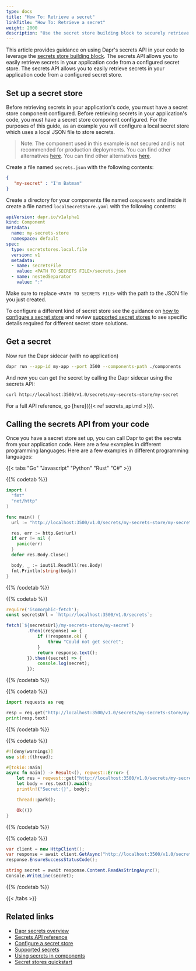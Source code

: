 ```yaml
---
type: docs
title: "How To: Retrieve a secret"
linkTitle: "How To: Retrieve a secret"
weight: 2000
description: "Use the secret store building block to securely retrieve a secret"
---
```


This article provides guidance on using Dapr's secrets API in your code to leverage the [secrets store building block]({{X29X}}). The secrets API allows you to easily retrieve secrets in your application code from a configured secret store. The secrets API allows you to easily retrieve secrets in your application code from a configured secret store.

## Set up a secret store

Before retrieving secrets in your application's code, you must have a secret store component configured. Before retrieving secrets in your application's code, you must have a secret store component configured. For the purposes of this guide, as an example you will configure a local secret store which uses a local JSON file to store secrets.
> Note: The component used in this example is not secured and is not recommended for production deployments. You can find other alternatives [here]({{X26X}}). You can find other alternatives [here]({{X26X}}).

Create a file named `secrets.json` with the following contents:

```json
{
   "my-secret" : "I'm Batman"
}
```

Create a directory for your components file named `components` and inside it create a file named `localSecretStore.yaml` with the following contents:

```yaml
apiVersion: dapr.io/v1alpha1
kind: Component
metadata:
  name: my-secrets-store
  namespace: default
spec:
  type: secretstores.local.file
  version: v1
  metadata:
  - name: secretsFile
    value: <PATH TO SECRETS FILE>/secrets.json
  - name: nestedSeparator
    value: ":"
```

Make sure to replace `<PATH TO SECRETS FILE>` with the path to the JSON file you just created.

To configure a different kind of secret store see the guidance on [how to configure a secret store]({{X39X}}) and review [supported secret stores]({{X40X}}) to see specific details required for different secret store solutions.
## Get a secret

Now run the Dapr sidecar (with no application)

```bash
dapr run --app-id my-app --port 3500 --components-path ./components
```

And now you can get the secret by calling the Dapr sidecar using the secrets API:

```bash
curl http://localhost:3500/v1.0/secrets/my-secrets-store/my-secret
```

For a full API reference, go [here]({{< ref secrets_api.md >}}).

## Calling the secrets API from your code

Once you have a secret store set up, you can call Dapr to get the secrets from your application code. Here are a few examples in different programming languages: Here are a few examples in different programming languages:

{{< tabs "Go" "Javascript" "Python" "Rust" "C#" >}}

{{% codetab %}}
```Go
import (
  "fmt"
  "net/http"
)

func main() {
  url := "http://localhost:3500/v1.0/secrets/my-secrets-store/my-secret"

  res, err := http.Get(url)
  if err != nil {
    panic(err)  
  }
  defer res.Body.Close()

  body, _ := ioutil.ReadAll(res.Body)
  fmt.Println(string(body))
}
```

{{% /codetab %}}

{{% codetab %}}

```javascript
require('isomorphic-fetch');
const secretsUrl = `http://localhost:3500/v1.0/secrets`;

fetch(`${secretsUrl}/my-secrets-store/my-secret`)
        .then((response) => {
            if (!response.ok) {
                throw "Could not get secret";
            }
            return response.text();
        }).then((secret) => {
            console.log(secret);
        });
```

{{% /codetab %}}

{{% codetab %}}

```python
import requests as req

resp = req.get("http://localhost:3500/v1.0/secrets/my-secrets-store/my-secret")
print(resp.text)
```

{{% /codetab %}}


{{% codetab %}}

```rust
#![deny(warnings)]
use std::{thread};

#[tokio::main]
async fn main() -> Result<(), reqwest::Error> {
    let res = reqwest::get("http://localhost:3500/v1.0/secrets/my-secrets-store/my-secret").await?;
    let body = res.text().await?;
    println!("Secret:{}", body);

    thread::park();

    Ok(())
}
```

{{% /codetab %}}

{{% codetab %}}

```csharp
var client = new HttpClient();
var response = await client.GetAsync("http://localhost:3500/v1.0/secrets/my-secrets-store/my-secret");
response.EnsureSuccessStatusCode();

string secret = await response.Content.ReadAsStringAsync();
Console.WriteLine(secret);
```
{{% /codetab %}}

{{< /tabs >}}

## Related links

- [Dapr secrets overview]({{X14X}})
- [Secrets API reference]({{X16X}})
- [Configure a secret store]({{X18X}})
- [Supported secrets]({{X20X}})
- [Using secrets in components]({{X22X}})
- [Secret stores quickstart](https://github.com/dapr/quickstarts/tree/master/secretstore)